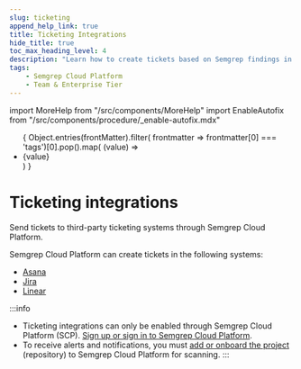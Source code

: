 ```yaml
---
slug: ticketing
append_help_link: true
title: Ticketing Integrations
hide_title: true
toc_max_heading_level: 4
description: "Learn how to create tickets based on Semgrep findings in third-party ticketing systems."
tags:
    - Semgrep Cloud Platform
    - Team & Enterprise Tier
---
```


import MoreHelp from "/src/components/MoreHelp"
import EnableAutofix from "/src/components/procedure/_enable-autofix.mdx"


<ul id="tag__badge-list">
{
Object.entries(frontMatter).filter(
    frontmatter => frontmatter[0] === 'tags')[0].pop().map(
    (value) => <li class='tag__badge-item'>{value}</li> )
}
</ul>

# Ticketing integrations

Send tickets to third-party ticketing systems through Semgrep Cloud Platform. 

Semgrep Cloud Platform can create tickets in the following systems:

* [Asana](/semgrep-cloud-platform/asana)
* [Jira](/semgrep-cloud-platform/jira)
* [Linear](/semgrep-cloud-platform/linear)

:::info
* Ticketing integrations can only be enabled through Semgrep Cloud Platform (SCP). [Sign up or sign in to Semgrep Cloud Platform](https://semgrep.dev/login).
* To receive alerts and notifications, you must [add or onboard the project](/semgrep-code/getting-started/) (repository) to Semgrep Cloud Platform for scanning.
:::